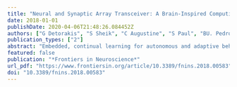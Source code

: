 ```yaml
---
title: "Neural and Synaptic Array Transceiver: A Brain-Inspired Computing Framework for Embedded Learning"
date: 2018-01-01
publishDate: 2020-04-06T21:48:26.084452Z
authors: ["G Detorakis", "S Sheik", "C Augustine", "S Paul", "BU. Pedroni", "N Dutt", "J Krichmar", "G Cauwenberghs", "E Neftci"]
publication_types: ["2"]
abstract: "Embedded, continual learning for autonomous and adaptive behavior is a key application of neuromorphic hardware. However, neuromorphic implementations of embedded learning at large scales that are both flexible and efficient have been hindered by a lack of a suitable algorithmic framework. As a result, most neuromorphic hardware are trained off-line on large clusters of dedicated processors or GPUs and transferred emphpost hoc to the device. We address this by introducing the neural and synaptic array transceiver (NSAT), a neuromorphic computational framework facilitating flexible and efficient embedded learning by matching algorithmic requirements and neural and synaptic dynamics. NSAT supports event-driven supervised, unsupervised and reinforcement learning algorithms including deep learning. We demonstrate the NSAT in a wide range of tasks, including the simulation of Mihalas--Niebur neuron, dynamic neural fields, event-driven random back-propagation for event-based deep learning, event-based contrastive divergence for unsupervised learning, and voltage-based learning rules for sequence learning. We anticipate that this contribution will establish the foundation for a new generation of devices enabling adaptive mobile systems, wearable devices, and robots with data-driven autonomy."
featured: false
publication: "*Frontiers in Neuroscience*"
url_pdf: "https://www.frontiersin.org/article/10.3389/fnins.2018.00583"
doi: "10.3389/fnins.2018.00583"
---
```


